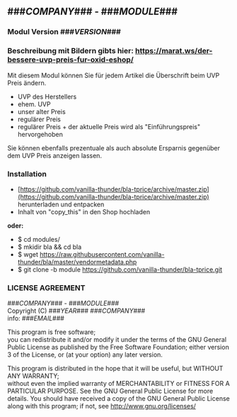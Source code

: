 ## ###_COMPANY_### - ###_MODULE_###
### Modul Version ###_VERSION_###

### Beschreibung mit Bildern gibts hier: https://marat.ws/der-bessere-uvp-preis-fur-oxid-eshop/

Mit diesem Modul können Sie für jedem Artikel die Überschrift beim UVP Preis ändern.
* UVP des Herstellers
* ehem. UVP
* unser alter Preis
* regulärer Preis
* regulärer Preis + der aktuelle Preis wird als "Einführungspreis" hervorgehoben
 
Sie können ebenfalls prezentuale als auch absolute Ersparnis gegenüber dem UVP Preis anzeigen lassen.

### Installation
* [https://github.com/vanilla-thunder/bla-tprice/archive/master.zip](https://github.com/vanilla-thunder/bla-tprice/archive/master.zip) herunterladen und entpacken
* Inhalt von "copy_this" in den Shop hochladen

**oder:**
* $ cd modules/ 
* $ mkidir bla && cd bla
* $ wget https://raw.githubusercontent.com/vanilla-thunder/bla/master/vendormetadata.php
* $ git clone -b module https://github.com/vanilla-thunder/bla-tprice.git

### LICENSE AGREEMENT
   ###_COMPANY_### - ###_MODULE_###  
   Copyright (C) ###_YEAR_###  ###_COMPANY_###  
   info:  ###_EMAIL_###  
  
   This program is free software;  
   you can redistribute it and/or modify it under the terms of the GNU General Public License as published by the Free Software Foundation;
   either version 3 of the License, or (at your option) any later version.
  
   This program is distributed in the hope that it will be useful, but WITHOUT ANY WARRANTY;  
   without even the implied warranty of MERCHANTABILITY or FITNESS FOR A PARTICULAR PURPOSE. See the GNU General Public License for more details.
   You should have received a copy of the GNU General Public License along with this program; if not, see <http://www.gnu.org/licenses/>